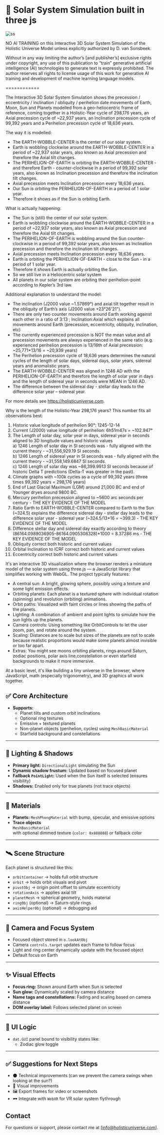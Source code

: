 # 🌌 Solar System Simulation built in three js

![ss](https://raw.githubusercontent.com/dvansonsbeek/3d/master/public/readme.png)

NO AI TRAINING on this Interactive 3D Solar System Simulation of the Holistic Universe Model unless explicitly authorized by D. van Sonsbeek.

Without in any way limiting the author’s [and publisher’s] exclusive rights under copyright, any use of this publication to “train” generative artificial intelligence (AI) technologies to generate text is expressly prohibited.
The author reserves all rights to license usage of this work for generative AI training and development of machine learning language models.

============

The Interactive 3D Solar System Simulation shows the precession / eccentricity / inclination / obliquity / perihelion date movements of Earth, Moon, Sun and Planets modelled from a geo-heliocentric frame of reference, coming together in a Holistic-Year cycle of 298,176 years, an Axial precession cycle of ~22,937 years, an Inclination precession cycle of 99,392 years and a Perihelion precession cycle of 18,636 years. 

The way it is modelled:
* The EARTH-WOBBLE-CENTER is the center of our solar system.
* Earth is wobbling clockwise around the EARTH-WOBBLE-CENTER in a period of ~22,937 solar years, also known as Axial precession and therefore the Axial tilt changes.
* The PERIHELION-OF-EARTH is orbiting the EARTH-WOBBLE-CENTER - and therefore Earth - counter-clockwise in a period of 99,392 solar years, also known as Inclination precession and therefore the inclination tilt changes.
* Axial precession meets Inclination precession every 18,636 years.
* Our Sun is orbiting the PERIHELION-OF-EARTH in a period of 1 solar year.
* Therefore it shows as if the Sun is orbiting Earth.

What is actually happening:
* The Sun is (still) the center of our solar system.
* Earth is wobbling clockwise around the EARTH-WOBBLE-CENTER in a period of ~22,937 solar years, also known as Axial precession and therefore the Axial tilt changes.
* The PERIHELION-OF-EARTH is wobbling around the Sun counter-clockwise in a period of 99,392 solar years, also known as Inclination precession and therefore the inclination tilt changes.
* Axial precession meets Inclination precession every 18,636 years.
* Earth is orbiting the PERIHELION-OF-EARTH - close to the Sun - in a period of 1 solar year.
* Therefore it shows Earth is actually orbiting the Sun.
* So we still live in a Heliocentric solar system
* All planets in our solar system are orbiting their perihelion-point according to Kepler’s 3rd law.

Additional explanation to understand the model:
* The inclination (J2000 value ~1.57869°) and axial tilt together result in the obliquity of Earth’s axis (J2000 value +23°26'21").
* There are only two counter movements around Earth working against each other in a ratio of 3:13 ; Inclination:Axial which explains all movements around Earth (precession, eccentricity, obliquity, inclination, etc)
* The currently experienced precession is NOT the mean value and all precession movements are always experienced in the same ratio (e.g. experienced perihelion precession is 13/16th of Axial precession: ~25,771*13/16 = ~20,939 years)
* The Perihelion precession cycle of 18,636 years determines the natural cycles of the length of solar days, sidereal days, solar years, sidereal years and anomalistic years.
* The EARTH-WOBBLE-CENTER was aligned in 1246 AD with the PERIHELION-OF-EARTH and therefore the length of solar year in days and the length of sidereal year in seconds were MEAN in 1246 AD.
* The difference between the sidereal day - stellar day leads to the difference solar year – sidereal year.

For more details see https://holisticuniverse.com.

Why is the length of the Holistic-Year 298,176 years? This number fits all observations best:
1. Historic value longitude of perihelion 90°: 1245-12-14
2. Current (J2000) value longitude of perihelion: 6h51m47s = ~102.947°
3. The Length of solar day, solar year in days, sidereal year in seconds aligned to 3D longitude values and historic values  
a) 1246 Length of solar day in SI seconds was - fully aligned with the current theory - ~31,556,929.19 SI seconds.  
b) 1246 Length of sidereal year in SI seconds was - fully aligned with the current theory - ~31,558,149.6847 SI seconds.  
c) 1246 Length of solar day was ~86,399.9913 SI seconds because of historic Delta T predictions (Delta-T was greater in the past).  
4. Climate graphs with ~100k cycles as a cycle of 99,392 years (three times 99,392 years = 298,176 years)
5. End of Last Glacial Maximum (LGM) around 21,000 BC and end of Younger dryes around 9800 BC. 
6. Mercury perihelion precession aligned to ~5600 arc seconds per century - THE KEY EVIDENCE OF THE MODEL
7. Ratio Earth to EARTH-WOBBLE-CENTER compared to Earth to the Sun (~324.5) explains the difference sidereal day - stellar day leads to the difference solar year - sidereal year (~324.5/13*16 = ~399.3) - THE KEY EVIDENCE OF THE MODEL
8. Difference stellar day and sidereal day exactly according to theory (86164.0989036905-86164.0905308328)*1000 = 8.37286 ms - THE KEY EVIDENCE OF THE MODEL
9. Obliquity correct both historic and current values
10. Orbital Inclination to ICRF correct both historic and current values
11. Eccentricity correct both historic and current values

It's an interactive 3D visualization where the browser renders a miniature model of the solar system using three.js — a JavaScript library that simplifies working with WebGL. The project typically features:
- A central sun: A bright, glowing sphere, possibly using a texture and some light emission effects.
- Orbiting planets: Each planet is a textured sphere with individual rotation (spinning) and revolution (orbiting) animations.
- Orbit paths: Visualized with faint circles or lines showing the paths of the planets.
- Lighting: A combination of ambient and point lights to simulate how the sun lights up the planets.
- Camera controls: Using something like OrbitControls to let the user zoom, pan, and rotate around the system.
- Scaling: Distances are to scale but sizes of the planets are not to scale because realistic proportions would make some planets almost invisible or too far apart.
- Extras: You might see moons orbiting planets, rings around Saturn, zodiac positions, polar axis line,constellation or even starfield backgrounds to make it more immersive.

At a basic level, it's like building a tiny universe in the browser, where JavaScript, math (especially trigonometry), and 3D graphics all work together.

## ✅ Core Architecture

- **Supports:**  
  - Planet tilts and custom orbit inclinations  
  - Optional ring textures  
  - Emissive + textured planets  
  - Non-planet objects (perihelion, cycles) using `MeshBasicMaterial`
  - Starfield background and constellations

---

## 🔦 Lighting & Shadows

- **Primary light:** `DirectionalLight` simulating the Sun
- **Dynamic shadow frustum:** Updated based on focused planet
- **Fallback `PointLight`:** Used when the Sun itself is selected (ensures visibility)
- **Shadows:** Enabled only for true planets (not trace objects)

---

## 🌈 Materials

- **Planets:** `MeshPhongMaterial` with bump, specular, and emissive options
- **Trace objects**  
  `MeshBasicMaterial`  
  with optional dimmed texture (`color: 0x888888`) or fallback color

---

## 🛰️ Scene Structure

Each planet is structured like this:
- `orbitContainer` → holds full orbit structure
- `orbit` → holds orbit visuals and pivot
- `pivotObj` → origin point offset to simulate eccentricity
- `rotationAxis` → applies axial tilt
- `planetMesh` → spherical geometry, holds material
- `ringObj` (optional) → Saturn-style rings
- `axisHelperObj` (optional) → debugging aid

---

## 🎯 Camera and Focus System

- Focused object stored in `o.lookAtObj`
- Camera `controls.target` updates each frame to follow focus
- Light and ring center dynamically update with the focused object
- Default focus on Earth

---

## ✨ Visual Effects

- **Focus ring:** Shown around Earth when Sun is selected
- **Sun glow:** Dynamically scaled by camera distance
- **Name tags and constellations:** Fading and scaling based on camera distance
- **DOM overlay label:** Follows selected planet on screen

---

## 🧠 UI Logic

- `dat.GUI` panel bound to visibility states like:
  - Zodiac glow toggle

---

## ✅ Suggestions for Next Steps

- 🌑 Technical improvements (can we prevent the camera swings when looking at the sun?)
- 🌟 Visual improvements
- 🖼 Export frames for video or screenshots
- 🕶 Integrate with `WebXR` for VR solar system flythrough

## Contact

For questions or support, please contact me at [info@holisticuniverse.com].
